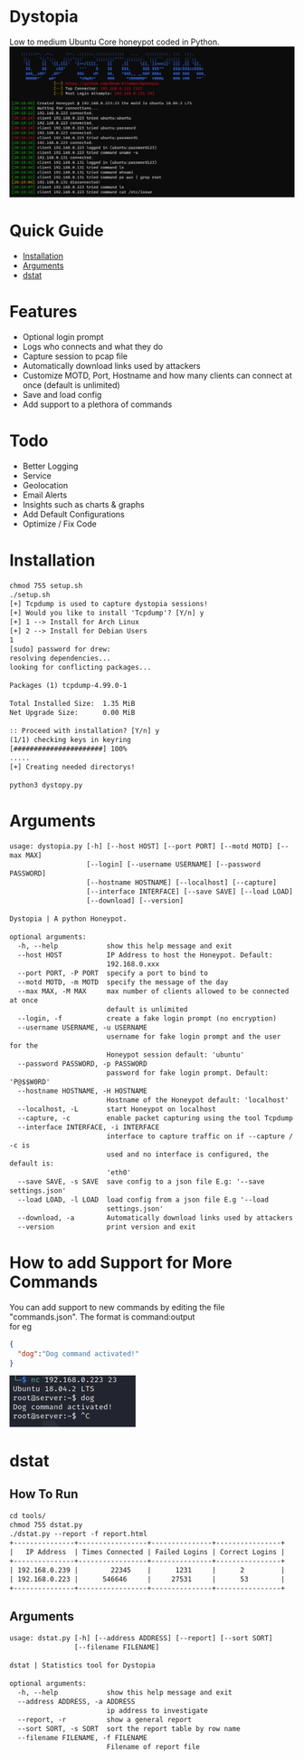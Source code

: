 # Dystopia
Low to medium Ubuntu Core honeypot coded in Python.
![preview](/media/preview.PNG)

# Quick Guide
- [Installation](#Installation)
- [Arguments](#Arguments)
- [dstat](#dstat)


# Features
* Optional login prompt
* Logs who connects and what they do
* Capture session to pcap file 
* Automatically download links used by attackers
* Customize MOTD, Port, Hostname and how many clients can connect at once (default is unlimited)
* Save and load config
* Add support to a plethora of commands

# Todo
* Better Logging
* Service
* Geolocation 
* Email Alerts 
* Insights such as charts & graphs 
* Add Default Configurations 
* Optimize / Fix Code

# Installation
```
chmod 755 setup.sh
./setup.sh
[+] Tcpdump is used to capture dystopia sessions!
[+] Would you like to install 'Tcpdump'? [Y/n] y
[+] 1 --> Install for Arch Linux
[+] 2 --> Install for Debian Users
1
[sudo] password for drew: 
resolving dependencies...
looking for conflicting packages...

Packages (1) tcpdump-4.99.0-1

Total Installed Size:  1.35 MiB
Net Upgrade Size:      0.00 MiB

:: Proceed with installation? [Y/n] y
(1/1) checking keys in keyring                     [######################] 100%
.....
[+] Creating needed directorys!

python3 dystopy.py
```
# Arguments 
```
usage: dystopia.py [-h] [--host HOST] [--port PORT] [--motd MOTD] [--max MAX]
                   [--login] [--username USERNAME] [--password PASSWORD]
                   [--hostname HOSTNAME] [--localhost] [--capture]
                   [--interface INTERFACE] [--save SAVE] [--load LOAD]
                   [--download] [--version]

Dystopia | A python Honeypot.

optional arguments:
  -h, --help            show this help message and exit
  --host HOST           IP Address to host the Honeypot. Default:
                        192.168.0.xxx
  --port PORT, -P PORT  specify a port to bind to
  --motd MOTD, -m MOTD  specify the message of the day
  --max MAX, -M MAX     max number of clients allowed to be connected at once
                        default is unlimited
  --login, -f           create a fake login prompt (no encryption)
  --username USERNAME, -u USERNAME
                        username for fake login prompt and the user for the
                        Honeypot session default: 'ubuntu'
  --password PASSWORD, -p PASSWORD
                        password for fake login prompt. Default: 'P@$$W0RD'
  --hostname HOSTNAME, -H HOSTNAME
                        Hostname of the Honeypot default: 'localhost'
  --localhost, -L       start Honeypot on localhost
  --capture, -c         enable packet capturing using the tool Tcpdump
  --interface INTERFACE, -i INTERFACE
                        interface to capture traffic on if --capture / -c is
                        used and no interface is configured, the default is:
                        'eth0'
  --save SAVE, -s SAVE  save config to a json file E.g: '--save settings.json'
  --load LOAD, -l LOAD  load config from a json file E.g '--load
                        settings.json'
  --download, -a        Automatically download links used by attackers
  --version             print version and exit
```
# How to add Support for More Commands
You can add support to new commands by editing the file "commands.json". The format is command:output <br>
for eg <br>
```json
{
  "dog":"Dog command activated!"
}
```
![example](/media/dog.png)

# dstat
## How To Run
```
cd tools/
chmod 755 dstat.py
./dstat.py --report -f report.html
+---------------+-----------------+---------------+----------------+
|   IP Address  | Times Connected | Failed Logins | Correct Logins |
+---------------+-----------------+---------------+----------------+
| 192.168.0.239 |        22345    |      1231     |      2         |
| 192.168.0.223 |      546646     |     27531     |      53        |
+---------------+-----------------+---------------+----------------+
```
## Arguments
```
usage: dstat.py [-h] [--address ADDRESS] [--report] [--sort SORT]
                [--filename FILENAME]

dstat | Statistics tool for Dystopia

optional arguments:
  -h, --help            show this help message and exit
  --address ADDRESS, -a ADDRESS
                        ip address to investigate
  --report, -r          show a general report
  --sort SORT, -s SORT  sort the report table by row name
  --filename FILENAME, -f FILENAME
                        Filename of report file
```
